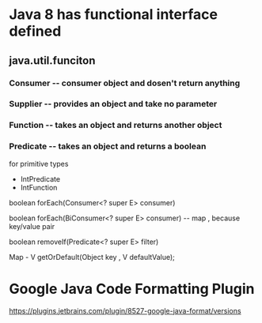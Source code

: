 # Java 8 has functional interface defined

## java.util.funciton

### Consumer -- consumer object and dosen't return anything

### Supplier -- provides an object and take no parameter

### Function -- takes an object and returns another object

### Predicate -- takes an object and returns a boolean

for primitive types

- IntPredicate
- IntFunction

boolean forEach(Consumer<? super E> consumer)

boolean forEach(BiConsumer<? super E> consumer) -- map , because key/value pair

boolean removeIf(Predicate<? super E> filter)

Map -
V getOrDefault(Object key , V defaultValue);

# Google Java Code Formatting Plugin

https://plugins.jetbrains.com/plugin/8527-google-java-format/versions